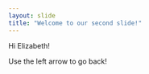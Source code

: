 ```yaml
---
layout: slide
title: "Welcome to our second slide!"
---
```

Hi Elizabeth!

Use the left arrow to go back!
